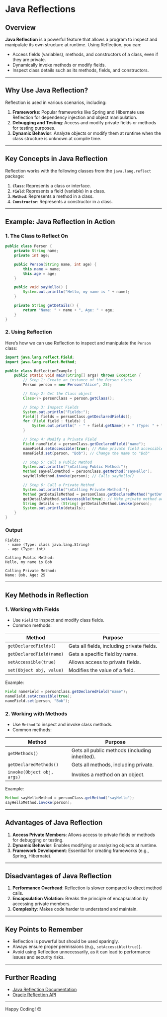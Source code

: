 # Java Reflections

## Overview
**Java Reflection** is a powerful feature that allows a program to inspect and manipulate its own structure at runtime. Using Reflection, you can:
- Access fields (variables), methods, and constructors of a class, even if they are private.
- Dynamically invoke methods or modify fields.
- Inspect class details such as its methods, fields, and constructors.

---

## Why Use Java Reflection?
Reflection is used in various scenarios, including:
1. **Frameworks**: Popular frameworks like Spring and Hibernate use Reflection for dependency injection and object manipulation.
2. **Debugging and Testing**: Access and modify private fields or methods for testing purposes.
3. **Dynamic Behavior**: Analyze objects or modify them at runtime when the class structure is unknown at compile time.

---

## Key Concepts in Java Reflection
Reflection works with the following classes from the `java.lang.reflect` package:
1. **`Class`**: Represents a class or interface.
2. **`Field`**: Represents a field (variable) in a class.
3. **`Method`**: Represents a method in a class.
4. **`Constructor`**: Represents a constructor in a class.

---

## Example: Java Reflection in Action

### 1. The Class to Reflect On
```java
public class Person {
    private String name;
    private int age;

    public Person(String name, int age) {
        this.name = name;
        this.age = age;
    }

    public void sayHello() {
        System.out.println("Hello, my name is " + name);
    }

    private String getDetails() {
        return "Name: " + name + ", Age: " + age;
    }
}
```

### 2. Using Reflection
Here’s how we can use Reflection to inspect and manipulate the `Person` class:
```java
import java.lang.reflect.Field;
import java.lang.reflect.Method;

public class ReflectionExample {
    public static void main(String[] args) throws Exception {
        // Step 1: Create an instance of the Person class
        Person person = new Person("Alice", 25);

        // Step 2: Get the Class object
        Class<?> personClass = person.getClass();

        // Step 3: Inspect Fields
        System.out.println("Fields:");
        Field[] fields = personClass.getDeclaredFields();
        for (Field field : fields) {
            System.out.println(" - " + field.getName() + " (Type: " + field.getType() + ")");
        }

        // Step 4: Modify a Private Field
        Field nameField = personClass.getDeclaredField("name");
        nameField.setAccessible(true); // Make private field accessible
        nameField.set(person, "Bob"); // Change the name to "Bob"

        // Step 5: Call a Public Method
        System.out.println("\nCalling Public Method:");
        Method sayHelloMethod = personClass.getMethod("sayHello");
        sayHelloMethod.invoke(person); // Calls sayHello()

        // Step 6: Call a Private Method
        System.out.println("\nCalling Private Method:");
        Method getDetailsMethod = personClass.getDeclaredMethod("getDetails");
        getDetailsMethod.setAccessible(true); // Make private method accessible
        String details = (String) getDetailsMethod.invoke(person);
        System.out.println(details);
    }
}
```

### Output
```
Fields:
 - name (Type: class java.lang.String)
 - age (Type: int)

Calling Public Method:
Hello, my name is Bob

Calling Private Method:
Name: Bob, Age: 25
```

---

## Key Methods in Reflection

### 1. **Working with Fields**
- Use `Field` to inspect and modify class fields.
- Common methods:

| **Method**               | **Purpose**                                         |
|--------------------------|-----------------------------------------------------|
| `getDeclaredFields()`    | Gets all fields, including private fields.          |
| `getDeclaredField(name)` | Gets a specific field by name.                      |
| `setAccessible(true)`    | Allows access to private fields.                    |
| `set(Object obj, value)` | Modifies the value of a field.                      |

Example:
```java
Field nameField = personClass.getDeclaredField("name");
nameField.setAccessible(true);
nameField.set(person, "Bob");
```

### 2. **Working with Methods**
- Use `Method` to inspect and invoke class methods.
- Common methods:

| **Method**               | **Purpose**                                         |
|--------------------------|-----------------------------------------------------|
| `getMethods()`           | Gets all public methods (including inherited).      |
| `getDeclaredMethods()`   | Gets all methods, including private.                |
| `invoke(Object obj, args)`| Invokes a method on an object.                     |

Example:
```java
Method sayHelloMethod = personClass.getMethod("sayHello");
sayHelloMethod.invoke(person);
```

---

## Advantages of Java Reflection
1. **Access Private Members**: Allows access to private fields or methods for debugging or testing.
2. **Dynamic Behavior**: Enables modifying or analyzing objects at runtime.
3. **Framework Development**: Essential for creating frameworks (e.g., Spring, Hibernate).

---

## Disadvantages of Java Reflection
1. **Performance Overhead**: Reflection is slower compared to direct method calls.
2. **Encapsulation Violation**: Breaks the principle of encapsulation by accessing private members.
3. **Complexity**: Makes code harder to understand and maintain.

---

## Key Points to Remember
- Reflection is powerful but should be used sparingly.
- Always ensure proper permissions (e.g., `setAccessible(true)`).
- Avoid using Reflection unnecessarily, as it can lead to performance issues and security risks.

---

## Further Reading
- [Java Reflection Documentation](https://docs.oracle.com/javase/tutorial/reflect/)
- [Oracle Reflection API](https://docs.oracle.com/javase/8/docs/api/java/lang/reflect/package-summary.html)

---

Happy Coding! 😊

